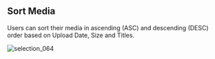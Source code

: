 ## Sort Media

Users can sort their media in ascending (ASC) and descending (DESC) order based on Upload Date, Size and Titles.


![selection_064](https://cloud.githubusercontent.com/assets/1140051/7628922/0edcd98c-fa46-11e4-8594-36892a2b8137.png)
